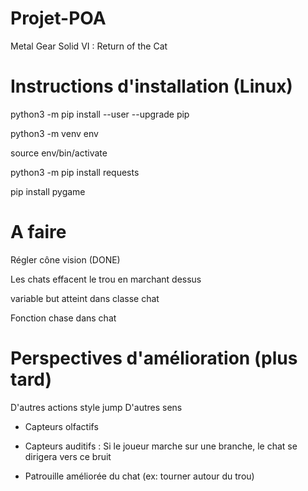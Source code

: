 # Projet-POA
Metal Gear Solid VI : Return of the Cat

# Instructions d'installation (Linux)
python3 -m pip install --user --upgrade pip

python3 -m venv env

source env/bin/activate

python3 -m pip install requests

pip install pygame

# A faire

Régler cône vision (DONE)

Les chats effacent le trou en marchant dessus

variable but atteint dans classe chat

Fonction chase dans chat

# Perspectives d'amélioration (plus tard)

D'autres actions style jump
D'autres sens 
- Capteurs olfactifs
- Capteurs auditifs : Si le joueur marche sur une branche, le chat se dirigera vers ce bruit

- Patrouille améliorée du chat (ex: tourner autour du trou)